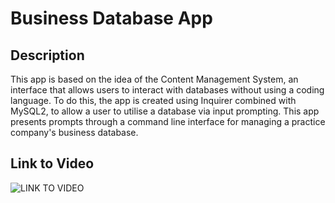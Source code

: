 # Business Database App

## Description
This app is based on the idea of the Content Management System, an interface that allows users to interact with databases without using a coding language.  To do this, the app is created using Inquirer combined with MySQL2, to allow a user to utilise a database via input prompting.  This app presents prompts through a command line interface for managing a practice company's business database. 

## Link to Video
![LINK TO VIDEO]()
